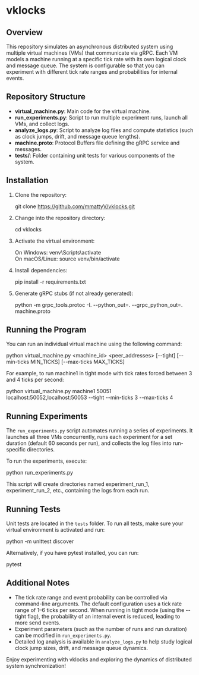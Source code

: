 # vklocks

## Overview

This repository simulates an asynchronous distributed system using multiple virtual machines (VMs) that communicate via gRPC. Each VM models a machine running at a specific tick rate with its own logical clock and message queue. The system is configurable so that you can experiment with different tick rate ranges and probabilities for internal events.

## Repository Structure

- **virtual_machine.py**: Main code for the virtual machine.
- **run_experiments.py**: Script to run multiple experiment runs, launch all VMs, and collect logs.
- **analyze_logs.py**: Script to analyze log files and compute statistics (such as clock jumps, drift, and message queue lengths).
- **machine.proto**: Protocol Buffers file defining the gRPC service and messages.
- **tests/**: Folder containing unit tests for various components of the system.

## Installation

1. Clone the repository:
   
   git clone https://github.com/mmattyV/vklocks.git

2. Change into the repository directory:
   
   cd vklocks

3. Activate the virtual environment:
 
   On Windows: venv\Scripts\activate  
   On macOS/Linux: source venv/bin/activate

4. Install dependencies:

   pip install -r requirements.txt

5. Generate gRPC stubs (if not already generated):

   python -m grpc_tools.protoc -I. --python_out=. --grpc_python_out=. machine.proto

## Running the Program

You can run an individual virtual machine using the following command:

   python virtual_machine.py <machine_id> <port> <peer_addresses> [--tight] [--min-ticks MIN_TICKS] [--max-ticks MAX_TICKS]

For example, to run machine1 in tight mode with tick rates forced between 3 and 4 ticks per second:

   python virtual_machine.py machine1 50051 localhost:50052,localhost:50053 --tight --min-ticks 3 --max-ticks 4

## Running Experiments

The `run_experiments.py` script automates running a series of experiments. It launches all three VMs concurrently, runs each experiment for a set duration (default 60 seconds per run), and collects the log files into run-specific directories.

To run the experiments, execute:

   python run_experiments.py

This script will create directories named experiment_run_1, experiment_run_2, etc., containing the logs from each run.

## Running Tests

Unit tests are located in the `tests` folder. To run all tests, make sure your virtual environment is activated and run:

   python -m unittest discover

Alternatively, if you have pytest installed, you can run:

   pytest

## Additional Notes

- The tick rate range and event probability can be controlled via command-line arguments. The default configuration uses a tick rate range of 1–6 ticks per second. When running in tight mode (using the --tight flag), the probability of an internal event is reduced, leading to more send events.
- Experiment parameters (such as the number of runs and run duration) can be modified in `run_experiments.py`.
- Detailed log analysis is available in `analyze_logs.py` to help study logical clock jump sizes, drift, and message queue dynamics.

Enjoy experimenting with vklocks and exploring the dynamics of distributed system synchronization!